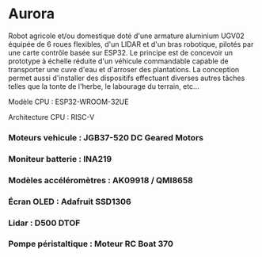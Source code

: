 # Aurora
Robot agricole et/ou domestique doté d'une armature aluminium UGV02 équipée de 6 roues flexibles, d'un LIDAR et d'un bras robotique, pilotés par une carte contrôle basée sur ESP32. Le principe est de concevoir un prototype à échelle réduite d'un véhicule commandable capable de transporter une cuve d'eau et d'arroser des plantations. La conception permet aussi d'installer des dispositifs effectuant diverses autres tâches telles que la tonte de l'herbe, le labourage du terrain, etc...

Modèle CPU : ESP32-WROOM-32UE

Architecture CPU : RISC-V
### Moteurs vehicule : JGB37-520 DC Geared Motors
### Moniteur batterie : INA219
### Modèles accéléromètres : AK09918 / QMI8658
### Écran OLED : Adafruit SSD1306
### Lidar : D500 DTOF
### Pompe péristaltique : Moteur RC Boat 370
